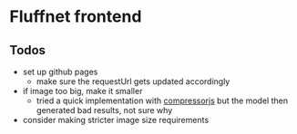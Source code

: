 # Fluffnet frontend

## Todos

- set up github pages
  - make sure the requestUrl gets updated accordingly
- if image too big, make it smaller
  - tried a quick implementation with [compressorjs](https://github.com/fengyuanchen/compressorjs/) but the model then generated bad results, not sure why
- consider making stricter image size requirements

